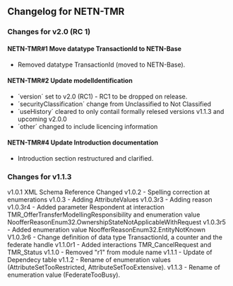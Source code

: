 ## Changelog for NETN-TMR

### Changes for v2.0 (RC 1)

#### NETN-TMR#1 Move datatype TransactionId to NETN-Base
* Removed datatype TransactionId (moved to NETN-Base).

#### NETN-TMR#2 Update modelIdentification
* ´version´ set to v2.0 (RC1) - RC1 to be dropped on release.
* ´securityClassification´ change from Unclassified to Not Classified
* ´useHistory´ cleared to only contail formally relesed versions v1.1.3 and upcoming v2.0.0
* ´other´ changed to include licencing information

#### NETN-TMR#4 Update Introduction documentation
* Introduction section restructured and clarified.

### Changes for v1.1.3

v1.0.1 XML Schema Reference Changed
v1.0.2 - Spelling correction at enumerations
v1.0.3 - Adding AttributeValues
v1.0.3r3 - Adding reason
v1.0.3r4 - Added parameter Respondent at interaction TMR_OfferTransferModellingResponsibility and enumeration value NoofferReasonEnum32.OwnershipStateNotApplicableWithRequest
v1.0.3r5 - Added enumeration value NoofferReasonEnum32.EntityNotKnown
V1.0.3r6 - Change definition of data type TransactionId, a counter and the federate handle
v1.1.0r1 - Added interactions TMR_CancelRequest and TMR_Status
v1.1.0 - Removed "r1" from module name
v1.1.1 - Update of Dependecy table
v1.1.2 - Rename of enumeration values (AttributeSetTooRestricted, AttributeSetTooExtensive).
v1.1.3 - Rename of enumeration value (FederateTooBusy).